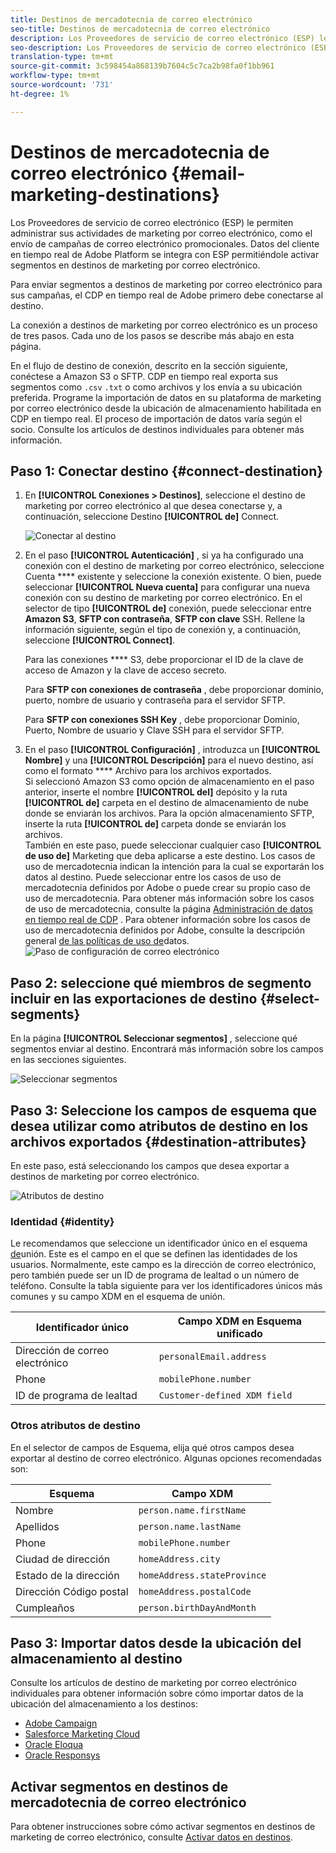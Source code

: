 ```yaml
---
title: Destinos de mercadotecnia de correo electrónico
seo-title: Destinos de mercadotecnia de correo electrónico
description: Los Proveedores de servicio de correo electrónico (ESP) le permiten administrar sus actividades de mercadotecnia por correo electrónico, por ejemplo, para enviar campañas de correo electrónico promocionales.
seo-description: Los Proveedores de servicio de correo electrónico (ESP) le permiten administrar sus actividades de mercadotecnia por correo electrónico, por ejemplo, para enviar campañas de correo electrónico promocionales.
translation-type: tm+mt
source-git-commit: 3c598454a868139b7604c5c7ca2b98fa0f1bb961
workflow-type: tm+mt
source-wordcount: '731'
ht-degree: 1%

---
```



# Destinos de mercadotecnia de correo electrónico {#email-marketing-destinations}

Los Proveedores de servicio de correo electrónico (ESP) le permiten administrar sus actividades de marketing por correo electrónico, como el envío de campañas de correo electrónico promocionales. Datos del cliente en tiempo real de Adobe Platform se integra con ESP permitiéndole activar segmentos en destinos de marketing por correo electrónico.

Para enviar segmentos a destinos de marketing por correo electrónico para sus campañas, el CDP en tiempo real de Adobe primero debe conectarse al destino.

La conexión a destinos de marketing por correo electrónico es un proceso de tres pasos. Cada uno de los pasos se describe más abajo en esta página.

En el flujo de destino de conexión, descrito en la sección siguiente, conéctese a Amazon S3 o SFTP. CDP en tiempo real exporta sus segmentos como `.csv` `.txt` o como archivos y los envía a su ubicación preferida. Programe la importación de datos en su plataforma de marketing por correo electrónico desde la ubicación de almacenamiento habilitada en CDP en tiempo real. El proceso de importación de datos varía según el socio. Consulte los artículos de destinos individuales para obtener más información.

## Paso 1: Conectar destino {#connect-destination}

1. En **[!UICONTROL Conexiones > Destinos]**, seleccione el destino de marketing por correo electrónico al que desea conectarse y, a continuación, seleccione Destino **[!UICONTROL de]** Connect.

   ![Conectar al destino](/help/rtcdp/destinations/assets/connect-email-marketing.png)

2. En el paso **[!UICONTROL Autenticación]** , si ya ha configurado una conexión con el destino de marketing por correo electrónico, seleccione Cuenta **** existente y seleccione la conexión existente. O bien, puede seleccionar **[!UICONTROL Nueva cuenta]** para configurar una nueva conexión con su destino de marketing por correo electrónico. En el selector de tipo **[!UICONTROL de]** conexión, puede seleccionar entre **Amazon S3**, **SFTP con contraseña**, **SFTP con clave** SSH. Rellene la información siguiente, según el tipo de conexión y, a continuación, seleccione **[!UICONTROL Connect]**.

   Para las conexiones **** S3, debe proporcionar el ID de la clave de acceso de Amazon y la clave de acceso secreto.

   Para **SFTP con conexiones de contraseña** , debe proporcionar dominio, puerto, nombre de usuario y contraseña para el servidor SFTP.

   Para **SFTP con conexiones SSH Key** , debe proporcionar Dominio, Puerto, Nombre de usuario y Clave SSH para el servidor SFTP.

3. En el paso **[!UICONTROL Configuración]** , introduzca un **[!UICONTROL Nombre]** y una **[!UICONTROL Descripción]** para el nuevo destino, así como el formato **** Archivo para los archivos exportados. <br>
Si seleccionó Amazon S3 como opción de almacenamiento en el paso anterior, inserte el nombre **[!UICONTROL del]** depósito y la ruta **[!UICONTROL de]** carpeta en el destino de almacenamiento de nube donde se enviarán los archivos. Para la opción almacenamiento SFTP, inserte la ruta **[!UICONTROL de]** carpeta donde se enviarán los archivos. <br>
También en este paso, puede seleccionar cualquier caso **[!UICONTROL de uso de]** Marketing que deba aplicarse a este destino. Los casos de uso de mercadotecnia indican la intención para la cual se exportarán los datos al destino. Puede seleccionar entre los casos de uso de mercadotecnia definidos por Adobe o puede crear su propio caso de uso de mercadotecnia. Para obtener más información sobre los casos de uso de mercadotecnia, consulte la página [Administración de datos en tiempo real de CDP](/help/rtcdp/privacy/data-governance-overview.md#destinations) . Para obtener información sobre los casos de uso de mercadotecnia definidos por Adobe, consulte la descripción general [de las políticas de uso de](/help/data-governance/policies/overview.md#core-actions)datos. <br>
   ![Paso de configuración de correo electrónico](/help/rtcdp/destinations/assets/email-setup-step.png)

## Paso 2: seleccione qué miembros de segmento incluir en las exportaciones de destino {#select-segments}

En la página **[!UICONTROL Seleccionar segmentos]** , seleccione qué segmentos enviar al destino. Encontrará más información sobre los campos en las secciones siguientes.

![Seleccionar segmentos](/help/rtcdp/destinations/assets/email-select-segments.png)

## Paso 3: Seleccione los campos de esquema que desea utilizar como atributos de destino en los archivos exportados {#destination-attributes}

En este paso, está seleccionando los campos que desea exportar a destinos de marketing por correo electrónico.

![Atributos de destino](/help/rtcdp/destinations/assets/destination-attributes.png)

### Identidad {#identity}

Le recomendamos que seleccione un identificador único en el esquema [de](../../profile/home.md#profile-fragments-and-union-schemas)unión. Este es el campo en el que se definen las identidades de los usuarios. Normalmente, este campo es la dirección de correo electrónico, pero también puede ser un ID de programa de lealtad o un número de teléfono. Consulte la tabla siguiente para ver los identificadores únicos más comunes y su campo XDM en el esquema de unión.

| Identificador único | Campo XDM en Esquema unificado |
---------|----------
| Dirección de correo electrónico | `personalEmail.address` |
| Phone | `mobilePhone.number` |
| ID de programa de lealtad | `Customer-defined XDM field` |

### Otros atributos de destino

En el selector de campos de Esquema, elija qué otros campos desea exportar al destino de correo electrónico. Algunas opciones recomendadas son:

| Esquema | Campo XDM |
---------|----------
| Nombre | `person.name.firstName` |
| Apellidos | `person.name.lastName` |
| Phone | `mobilePhone.number` |
| Ciudad de dirección | `homeAddress.city` |
| Estado de la dirección | `homeAddress.stateProvince` |
| Dirección Código postal | `homeAddress.postalCode` |
| Cumpleaños | `person.birthDayAndMonth` |

## Paso 3: Importar datos desde la ubicación del almacenamiento al destino

Consulte los artículos de destino de marketing por correo electrónico individuales para obtener información sobre cómo importar datos de la ubicación del almacenamiento a los destinos:

* [Adobe Campaign](/help/rtcdp/destinations/adobe-campaign-destination.md#import-data-into-campaign)
* [Salesforce Marketing Cloud](/help/rtcdp/destinations/salesforce-marketing-cloud-destination.md#import-data-into-salesforce)
* [Oracle Eloqua](/help/rtcdp/destinations/oracle-eloqua-destination.md#import-data-into-eloqua)
* [Oracle Responsys](/help/rtcdp/destinations/oracle-responsys-destination.md#import-data-into-responsys)

## Activar segmentos en destinos de mercadotecnia de correo electrónico

Para obtener instrucciones sobre cómo activar segmentos en destinos de marketing de correo electrónico, consulte [Activar datos en destinos](/help/rtcdp/destinations/activate-destinations.md).